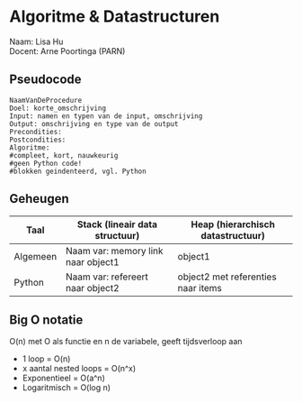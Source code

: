 # Algoritme & Datastructuren
Naam: Lisa Hu<br>
Docent: Arne Poortinga (PARN)

## Pseudocode
```
NaamVanDeProcedure
Doel: korte_omschrijving
Input: namen en typen van de input, omschrijving
Output: omschrijving en type van de output
Precondities:
Postcondities:
Algoritme:
#compleet, kort, nauwkeurig
#geen Python code!
#blokken geindenteerd, vgl. Python
```

## Geheugen
| Taal     | Stack (lineair data structuur)     | Heap (hierarchisch datastructuur)  |
|----------|------------------------------------|------------------------------------|
| Algemeen | Naam var: memory link naar object1 | object1                            |
| Python   | Naam var: refereert naar object2   | object2 met referenties naar items |

## Big O notatie
O(n) met O als functie en n de variabele, geeft tijdsverloop aan

- 1 loop = O(n)
- x aantal nested loops = O(n^x)
- Exponentieel = O(a^n)
- Logaritmisch = O(log n)
